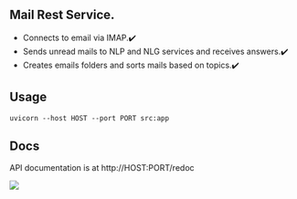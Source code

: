 ## Mail Rest Service.
- Connects to email via IMAP.:heavy_check_mark:
- Sends unread mails to NLP and NLG services and receives answers.:heavy_check_mark:
- Creates emails folders and sorts mails based on topics.:heavy_check_mark:

## Usage
```
uvicorn --host HOST --port PORT src:app
```

## Docs
API documentation is at http://HOST:PORT/redoc

![](doc.PNG)

